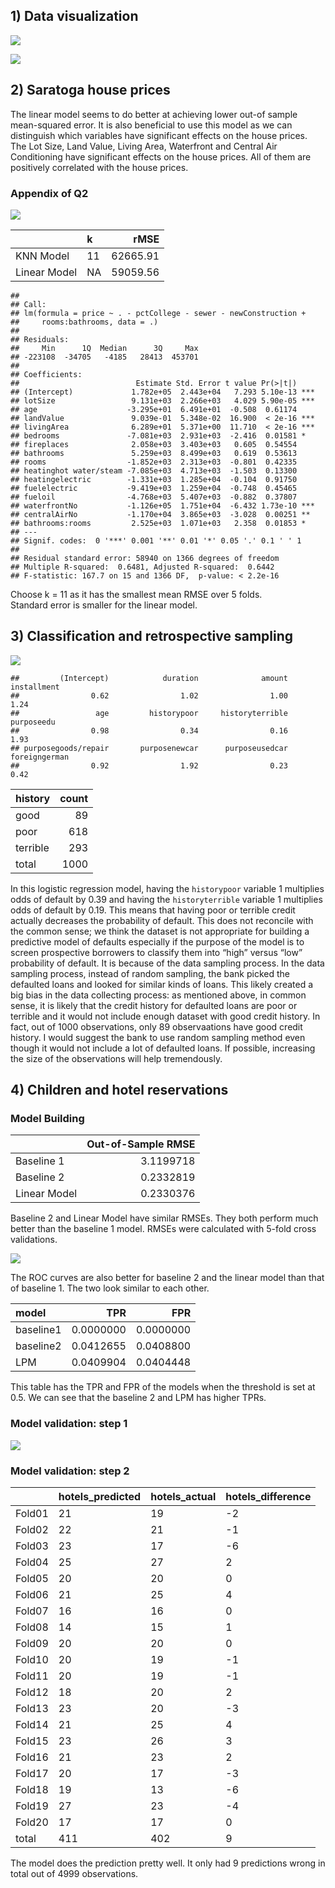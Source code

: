 ## 1) Data visualization

![](exercise_2_files/figure-markdown_github/unnamed-chunk-1-1.png)

![](exercise_2_files/figure-markdown_github/unnamed-chunk-2-1.png)

## 2) Saratoga house prices

The linear model seems to do better at achieving lower out-of sample
mean-squared error. It is also beneficial to use this model as we can
distinguish which variables have significant effects on the house
prices. The Lot Size, Land Value, Living Area, Waterfront and Central
Air Conditioning have significant effects on the house prices. All of
them are positively correlated with the house prices.

### Appendix of Q2

![](exercise_2_files/figure-markdown_github/unnamed-chunk-4-1.png)

|              | k   |     rMSE |
|:-------------|:----|---------:|
| KNN Model    | 11  | 62665.91 |
| Linear Model | NA  | 59059.56 |

    ## 
    ## Call:
    ## lm(formula = price ~ . - pctCollege - sewer - newConstruction + 
    ##     rooms:bathrooms, data = .)
    ## 
    ## Residuals:
    ##     Min      1Q  Median      3Q     Max 
    ## -223108  -34705   -4185   28413  453701 
    ## 
    ## Coefficients:
    ##                          Estimate Std. Error t value Pr(>|t|)    
    ## (Intercept)             1.782e+05  2.443e+04   7.293 5.10e-13 ***
    ## lotSize                 9.131e+03  2.266e+03   4.029 5.90e-05 ***
    ## age                    -3.295e+01  6.491e+01  -0.508  0.61174    
    ## landValue               9.039e-01  5.348e-02  16.900  < 2e-16 ***
    ## livingArea              6.289e+01  5.371e+00  11.710  < 2e-16 ***
    ## bedrooms               -7.081e+03  2.931e+03  -2.416  0.01581 *  
    ## fireplaces              2.058e+03  3.403e+03   0.605  0.54554    
    ## bathrooms               5.259e+03  8.499e+03   0.619  0.53613    
    ## rooms                  -1.852e+03  2.313e+03  -0.801  0.42335    
    ## heatinghot water/steam -7.085e+03  4.713e+03  -1.503  0.13300    
    ## heatingelectric        -1.331e+03  1.285e+04  -0.104  0.91750    
    ## fuelelectric           -9.419e+03  1.259e+04  -0.748  0.45465    
    ## fueloil                -4.768e+03  5.407e+03  -0.882  0.37807    
    ## waterfrontNo           -1.126e+05  1.751e+04  -6.432 1.73e-10 ***
    ## centralAirNo           -1.170e+04  3.865e+03  -3.028  0.00251 ** 
    ## bathrooms:rooms         2.525e+03  1.071e+03   2.358  0.01853 *  
    ## ---
    ## Signif. codes:  0 '***' 0.001 '**' 0.01 '*' 0.05 '.' 0.1 ' ' 1
    ## 
    ## Residual standard error: 58940 on 1366 degrees of freedom
    ## Multiple R-squared:  0.6481, Adjusted R-squared:  0.6442 
    ## F-statistic: 167.7 on 15 and 1366 DF,  p-value: < 2.2e-16

Choose k = 11 as it has the smallest mean RMSE over 5 folds. <br>
Standard error is smaller for the linear model.

## 3) Classification and retrospective sampling

![](exercise_2_files/figure-markdown_github/unnamed-chunk-5-1.png)

    ##         (Intercept)            duration              amount         installment 
    ##                0.62                1.02                1.00                1.24 
    ##                 age         historypoor     historyterrible          purposeedu 
    ##                0.98                0.34                0.16                1.93 
    ## purposegoods/repair       purposenewcar      purposeusedcar       foreigngerman 
    ##                0.92                1.92                0.23                0.42

| history  | count |
|:---------|------:|
| good     |    89 |
| poor     |   618 |
| terrible |   293 |
| total    |  1000 |

In this logistic regression model, having the `historypoor` variable 1
multiplies odds of default by 0.39 and having the `historyterrible`
variable 1 multiplies odds of default by 0.19. This means that having
poor or terrible credit actually decreases the probability of default.
This does not reconcile with the common sense; we think the dataset is
not appropriate for building a predictive model of defaults especially
if the purpose of the model is to screen prospective borrowers to
classify them into “high” versus “low” probability of default. It is
because of the data sampling process. In the data sampling process,
instead of random sampling, the bank picked the defaulted loans and
looked for similar kinds of loans. This likely created a big bias in the
data collecting process: as mentioned above, in common sense, it is
likely that the credit history for defaulted loans are poor or terrible
and it would not include enough dataset with good credit history. In
fact, out of 1000 observations, only 89 observaations have good credit
history. I would suggest the bank to use random sampling method even
though it would not include a lot of defaulted loans. If possible,
increasing the size of the observations will help tremendously.

## 4) Children and hotel reservations

### Model Building

|              | Out-of-Sample RMSE |
|:-------------|-------------------:|
| Baseline 1   |          3.1199718 |
| Baseline 2   |          0.2332819 |
| Linear Model |          0.2330376 |

Baseline 2 and Linear Model have similar RMSEs. They both perform much
better than the baseline 1 model. RMSEs were calculated with 5-fold
cross validations.

![](exercise_2_files/figure-markdown_github/unnamed-chunk-8-1.png)

The ROC curves are also better for baseline 2 and the linear model than
that of baseline 1. The two look similar to each other.

| model     |       TPR |       FPR |
|:----------|----------:|----------:|
| baseline1 | 0.0000000 | 0.0000000 |
| baseline2 | 0.0412655 | 0.0408800 |
| LPM       | 0.0409904 | 0.0404448 |

This table has the TPR and FPR of the models when the threshold is set
at 0.5. We can see that the baseline 2 and LPM has higher TPRs.

### Model validation: step 1

![](exercise_2_files/figure-markdown_github/unnamed-chunk-10-1.png)

### Model validation: step 2

|        | hotels_predicted | hotels_actual | hotels_difference |
|:-------|:-----------------|:--------------|:------------------|
| Fold01 | 21               | 19            | -2                |
| Fold02 | 22               | 21            | -1                |
| Fold03 | 23               | 17            | -6                |
| Fold04 | 25               | 27            | 2                 |
| Fold05 | 20               | 20            | 0                 |
| Fold06 | 21               | 25            | 4                 |
| Fold07 | 16               | 16            | 0                 |
| Fold08 | 14               | 15            | 1                 |
| Fold09 | 20               | 20            | 0                 |
| Fold10 | 20               | 19            | -1                |
| Fold11 | 20               | 19            | -1                |
| Fold12 | 18               | 20            | 2                 |
| Fold13 | 23               | 20            | -3                |
| Fold14 | 21               | 25            | 4                 |
| Fold15 | 23               | 26            | 3                 |
| Fold16 | 21               | 23            | 2                 |
| Fold17 | 20               | 17            | -3                |
| Fold18 | 19               | 13            | -6                |
| Fold19 | 27               | 23            | -4                |
| Fold20 | 17               | 17            | 0                 |
| total  | 411              | 402           | 9                 |

The model does the prediction pretty well. It only had 9 predictions
wrong in total out of 4999 observations.
